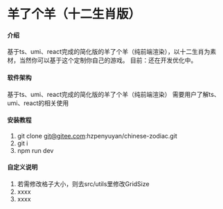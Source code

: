 # 羊了个羊（十二生肖版）

#### 介绍
基于ts、umi、react完成的简化版的羊了个羊（纯前端渲染），以十二生肖为素材，当然你可以基于这个定制你自己的游戏。 目前：还在开发优化中。

#### 软件架构
基于ts、umi、react完成的简化版的羊了个羊（纯前端渲染）
需要用户了解ts、umi、react的相关使用


#### 安装教程

1.  git clone git@gitee.com:hzpenyuyan/chinese-zodiac.git
2.  git i
3.  npm run dev

#### 自定义说明

1.  若需修改格子大小，则去src/utils里修改GridSize
2.  xxxx
3.  xxxx



